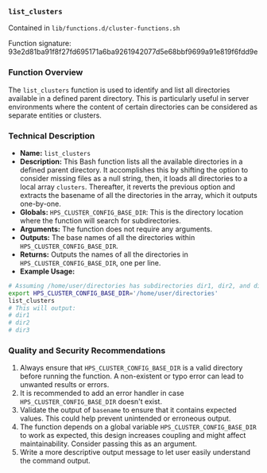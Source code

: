 ### `list_clusters`

Contained in `lib/functions.d/cluster-functions.sh`

Function signature: 93e2d81ba91f8f27fd695171a6ba9261942077d5e68bbf9699a91e819f6fdd9e

### Function Overview

The `list_clusters` function is used to identify and list all directories available in a defined parent directory. This is particularly useful in server environments where the content of certain directories can be considered as separate entities or clusters.

### Technical Description

- **Name:** `list_clusters`
- **Description:** This Bash function lists all the available directories in a defined parent directory. It accomplishes this by shifting the option to consider missing files as a null string, then, it loads all directories to a local array `clusters`. Thereafter, it reverts the previous option and extracts the basename of all the directories in the array, which it outputs one-by-one.
- **Globals:** `HPS_CLUSTER_CONFIG_BASE_DIR`: This is the directory location where the function will search for subdirectories.
- **Arguments:** The function does not require any arguments.
- **Outputs:** The base names of all the directories within `HPS_CLUSTER_CONFIG_BASE_DIR`.
- **Returns:** Outputs the names of all the directories in `HPS_CLUSTER_CONFIG_BASE_DIR`, one per line.
- **Example Usage:** 

```bash
# Assuming /home/user/directories has subdirectories dir1, dir2, and dir3
export HPS_CLUSTER_CONFIG_BASE_DIR='/home/user/directories'
list_clusters
# This will output:
# dir1
# dir2
# dir3
```

### Quality and Security Recommendations

1. Always ensure that `HPS_CLUSTER_CONFIG_BASE_DIR` is a valid directory before running the function. A non-existent or typo error can lead to unwanted results or errors.
2. It is recommended to add an error handler in case `HPS_CLUSTER_CONFIG_BASE_DIR` doesn't exist.
3. Validate the output of `basename` to ensure that it contains expected values. This could help prevent unintended or erroneous output.
4. The function depends on a global variable `HPS_CLUSTER_CONFIG_BASE_DIR` to work as expected, this design increases coupling and might affect maintainability. Consider passing this as an argument.  
5. Write a more descriptive output message to let user easily understand the command output.

